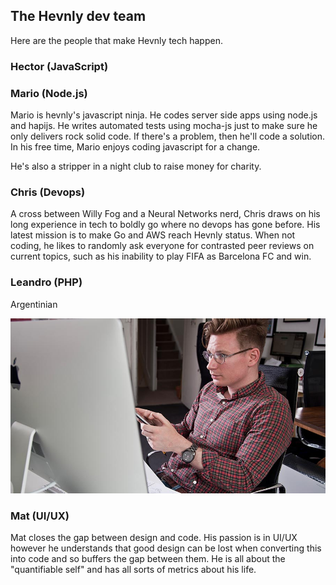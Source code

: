 ## The Hevnly dev team ##
Here are the people that make Hevnly tech happen.

### Hector (JavaScript) ###

### Mario (Node.js) ###
Mario is hevnly's javascript ninja. He codes server side apps using node.js and hapijs. He writes automated tests using mocha-js just to make sure he only delivers rock solid code. If there's a problem, then he'll code a solution. In his free time, Mario enjoys coding javascript for a change.

He's also a stripper in a night club to raise money for charity.

### Chris (Devops) ###
A cross between Willy Fog and a Neural Networks nerd, Chris draws on his long experience in tech to boldly go where no devops has gone before. His latest mission is to make Go and AWS reach Hevnly status. When not coding, he likes to randomly ask everyone for contrasted peer reviews on current topics, such as his inability to play FIFA as Barcelona FC and win. 

### Leandro (PHP) ###
Argentinian

![Mat bio pic](/img/mat-bio-page.jpg "Mat bio pic")
### Mat (UI/UX) ###
Mat closes the gap between design and code. His passion is in UI/UX however he understands that good design can be lost when converting this into code and so buffers the gap between them. He is all about the "quantifiable self" and has all sorts of metrics about his life.
